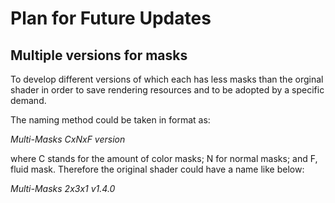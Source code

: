 # Plan for Future Updates

## Multiple versions for masks
To develop different versions of which each has less masks than the orginal shader in order to save rendering resources and to be adopted by a specific demand.

The naming method could be taken in format as:

_Multi-Masks CxNxF version_

where C stands for the amount of color masks; N for normal masks; and F, fluid mask. Therefore the original shader could have a name like below:

_Multi-Masks 2x3x1 v1.4.0_

